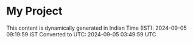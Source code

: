 # My Project

This content is dynamically generated in Indian Time (IST): 2024-09-05 09:19:59 IST
Converted to UTC: 2024-09-05 03:49:59 UTC
